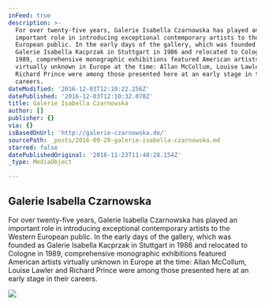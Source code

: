 ```yaml
---
inFeed: true
description: >-
  For over twenty-five years, Galerie Isabella Czarnowska has played an
  important role in introducing exceptional contemporary artists to the Western
  European public. In the early days of the gallery, which was founded as
  Galerie Isabella Kacprzak in Stuttgart in 1986 and relocated to Cologne in
  1989, comprehensive monographic exhibitions featured American artists
  virtually unknown in Europe at the time: Allan McCollum, Louise Lawler and
  Richard Prince were among those presented here at an early stage in their
  careers.
dateModified: '2016-12-03T12:10:22.256Z'
datePublished: '2016-12-03T12:10:32.078Z'
title: Galerie Isabella Czarnowska
author: []
publisher: {}
via: {}
isBasedOnUrl: 'http://galerie-czarnowska.de/'
sourcePath: _posts/2016-09-20-galerie-isabella-czarnowska.md
starred: false
datePublishedOriginal: '2016-11-23T11:40:28.154Z'
_type: MediaObject

---
```

<article style=""><h1>Galerie Isabella Czarnowska</h1><p>For over twenty-five years, Galerie Isabella Czarnowska has played an important role in introducing exceptional contemporary artists to the Western European public. In the early days of the gallery, which was founded as Galerie Isabella Kacprzak in Stuttgart in 1986 and relocated to Cologne in 1989, comprehensive monographic exhibitions featured American artists virtually unknown in Europe at the time: Allan McCollum, Louise Lawler and Richard Prince were among those presented here at an early stage in their careers.</p><img src="http://galerie-czarnowska.de/wp-content/uploads/2015/12/Fijalkowski_M_40.png" /></article>